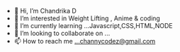 - 👋 Hi, I’m Chandrika D 
- 👀 I’m interested in Weight Lifting , Anime & coding
- 🌱 I’m currently learning ...Javascript,CSS,HTML,NODE
- 💞️ I’m looking to collaborate on ...
- 📫 How to reach me ...channycodez@gmail.com

<!---
Chanpi23/Chanpi23 is a ✨ special ✨ repository because its `README.md` (this file) appears on your GitHub profile.
You can click the Preview link to take a look at your changes.
--->
